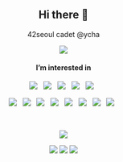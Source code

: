 <h2 align='center'> Hi there 👋 </h2>


<p align='center'>
  42seoul cadet @ycha
</p>

<p align="center">  
  <a href="https://hits.seeyoufarm.com"><img src="https://hits.seeyoufarm.com/api/count/incr/badge.svg?url=https%3A%2F%2Fgithub.com%2FSkyrich2000&count_bg=%2379C83D&title_bg=%23555555&icon=github.svg&icon_color=%23E7E7E7&title=hits&edge_flat=false"/></a>
</p>

<h4 align='center'> I’m interested in</h4>

<p align="center">
  <img src="https://img.shields.io/badge/JavaScript-323330?style=for-the-badge&logo=javascript&logoColor=F7DF1E" />&nbsp;&nbsp;
  <img src="https://img.shields.io/badge/TypeScript-007ACC?style=for-the-badge&logo=typescript&logoColor=white" />&nbsp;&nbsp;
  <img src="https://img.shields.io/badge/C-00599C?style=for-the-badge&logo=c&logoColor=white" />&nbsp;&nbsp;
  <img src="https://img.shields.io/badge/C%2B%2B-00599C?style=for-the-badge&logo=c%2B%2B&logoColor=white" />&nbsp;&nbsp;
  <img src="https://img.shields.io/badge/Python-FFD43B?style=for-the-badge&logo=python&logoColor=blue" />&nbsp;&nbsp;
</p>

<p align="center">
  <img src="https://img.shields.io/badge/Node.js-339933?style=for-the-badge&logo=nodedotjs&logoColor=white" />&nbsp;&nbsp;
  <img src="https://img.shields.io/badge/Express.js-000000?style=for-the-badge&logo=express&logoColor=white" />&nbsp;&nbsp;
  <img src="https://img.shields.io/badge/nestjs-E0234E?style=for-the-badge&logo=nestjs&logoColor=white" />&nbsp;&nbsp;
  <img src="https://img.shields.io/badge/Jest-C21325?style=for-the-badge&logo=jest&logoColor=white" />&nbsp;&nbsp;
  <img src="https://img.shields.io/badge/AWS-FF9900?style=for-the-badge&logo=amazonaws&logoColor=white" />&nbsp;&nbsp;
  <img src="https://img.shields.io/badge/Docker-2496ED?style=for-the-badge&logo=docker&logoColor=white" />&nbsp;&nbsp;
  <img src="https://img.shields.io/badge/Nginx-009639?style=for-the-badge&logo=nginx&logoColor=white" />&nbsp;&nbsp;
  <img src="https://img.shields.io/badge/Linux-FCC624?style=for-the-badge&logo=linux&logoColor=black" />&nbsp;&nbsp;
</p>

</br>

<p align="center">  
  <a href="https://github.com/anuraghazra/github-readme-stats"><img src="https://github-readme-stats.vercel.app/api?username=skyrich2000"/></a>
</p>


<p align='center'>
  <a href="https://www.linkedin.com/in/%EC%98%81%ED%9B%88-%EC%B0%A8-43658a234/"><img src="https://img.shields.io/badge/linkedin-0077B5?&style=flat-square&logo=linkedin&logoColor=white" /></a>
  <a href="https://80000coding.oopy.io/fafbee5b-f464-4808-9572-5e378026e5e2"><img src="https://img.shields.io/badge/notion-000000?&style=flat-square&logo=notion&logoColor=white" /></a>
  <a href="mailto:petercha2000@gmail.com"><img src="https://img.shields.io/badge/gmail-D14836?&style=flat-square&logo=gmail&logoColor=white" /></a>

</p>

<!--
design
https://github.com/coderjojo/creative-profile-readme
https://github.com/StefanyVasc/StefanyVasc/blob/master/README.md#

stats
https://github.com/anuraghazra/github-readme-stats

badges
https://github.com/alexandresanlim/Badges4-README.md-Profile
https://shields.io/
https://simpleicons.org/
-->
